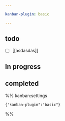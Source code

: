 ```yaml
---

kanban-plugin: basic

---
```


## todo

- [ ] [[asdasdas]]


## In progress



## completed





%% kanban:settings
```
{"kanban-plugin":"basic"}
```
%%